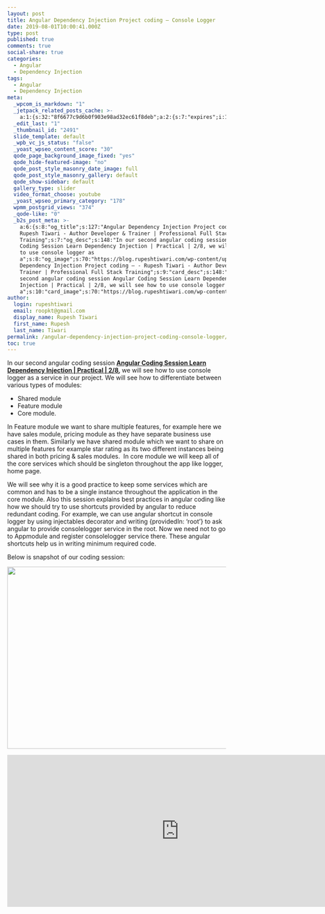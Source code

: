 ```yaml
---
layout: post
title: Angular Dependency Injection Project coding – Console Logger
date: 2019-08-01T10:00:41.000Z
type: post
published: true
comments: true
social-share: true
categories:
  - Angular
  - Dependency Injection
tags:
  - Angular
  - Dependency Injection
meta:
  _wpcom_is_markdown: "1"
  _jetpack_related_posts_cache: >-
    a:1:{s:32:"8f6677c9d6b0f903e98ad32ec61f8deb";a:2:{s:7:"expires";i:1594766783;s:7:"payload";a:3:{i:0;a:1:{s:2:"id";i:2514;}i:1;a:1:{s:2:"id";i:2505;}i:2;a:1:{s:2:"id";i:2511;}}}}
  _edit_last: "1"
  _thumbnail_id: "2491"
  slide_template: default
  _wpb_vc_js_status: "false"
  _yoast_wpseo_content_score: "30"
  qode_page_background_image_fixed: "yes"
  qode_hide-featured-image: "no"
  qode_post_style_masonry_date_image: full
  qode_post_style_masonry_gallery: default
  qode_show-sidebar: default
  gallery_type: slider
  video_format_choose: youtube
  _yoast_wpseo_primary_category: "178"
  wpmm_postgrid_views: "374"
  _qode-like: "0"
  _b2s_post_meta: >-
    a:6:{s:8:"og_title";s:127:"Angular Dependency Injection Project coding – -
    Rupesh Tiwari - Author Developer & Trainer | Professional Full Stack
    Training";s:7:"og_desc";s:148:"In our second angular coding session Angular
    Coding Session Learn Dependency Injection | Practical | 2/8, we will see how
    to use console logger as
    a";s:8:"og_image";s:70:"https://blog.rupeshtiwari.com/wp-content/uploads/2019/07/RUPESH-89.png";s:10:"card_title";s:127:"Angular
    Dependency Injection Project coding – - Rupesh Tiwari - Author Developer &
    Trainer | Professional Full Stack Training";s:9:"card_desc";s:148:"In our
    second angular coding session Angular Coding Session Learn Dependency
    Injection | Practical | 2/8, we will see how to use console logger as
    a";s:10:"card_image";s:70:"https://blog.rupeshtiwari.com/wp-content/uploads/2019/07/RUPESH-89.png";}
author:
  login: rupeshtiwari
  email: roopkt@gmail.com
  display_name: Rupesh Tiwari
  first_name: Rupesh
  last_name: Tiwari
permalink: /angular-dependency-injection-project-coding-console-logger/
toc: true
---
```


<p>In our second angular coding session <strong><a href="https://www.youtube.com/watch?v=AIFbohEG1xs&amp;list=PLZed_adPqIJrQ5uFoaQg8P_fDNGjpeSRH&amp;index=29" target="_blank" rel="noopener noreferrer">Angular Coding Session Learn Dependency Injection | Practical | 2/8</a><em>, </em></strong>we will see how to use console logger as a service in our project. We will see how to differentiate between various types of modules:</p>
<ul>
<li>Shared module</li>
<li>Feature module</li>
<li>Core module.</li>
</ul>
<p>In Feature module we want to share multiple features, for example here we have sales module, pricing module as they have separate business use cases in them. Similarly we have shared module which we want to share on multiple features for example star rating as its two different instances being shared in both pricing &amp; sales modules.  In core module we will keep all of the core services which should be singleton throughout the app like logger, home page.</p>
<p>We will see why it is a good practice to keep some services which are common and has to be a single instance throughout the application in the core module. Also this session explains best practices in angular coding like how we should try to use shortcuts provided by angular to reduce redundant coding. For example, we can use angular shortcut in console logger by using injectables decorator and writing {providedIn: ‘root’} to ask angular to provide consolelogger service in the root. Now we need not to go to Appmodule and register consolelogger service there. These angular shortcuts help us in writing minimum required code.</p>
<p>Below is snapshot of our coding session:</p>
<p><img class="alignnone size-full wp-image-2500" src="{{ site.baseurl }}/assets/2019/08/DI_Coding_2.png" alt="" width="790" height="419" /></p>
<p><iframe src="https://www.youtube.com/embed/AIFbohEG1xs" width="790" height="350" frameborder="0" allowfullscreen="allowfullscreen"><span data-mce-type="bookmark" style="display: inline-block; width: 0px; overflow: hidden; line-height: 0;" class="mce_SELRES_start">﻿</span></iframe></p>
